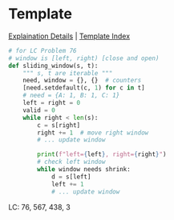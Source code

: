 # Template

[Explaination Details](./summary.md) | [Template Index](../template_list.md)

```python
# for LC Problem 76
# window is [left, right) [close and open)
def sliding_window(s, t):
    """ s, t are iterable """
    need, window = {}, {}  # counters
    [need.setdefault(c, 1) for c in t]
    # need = {A: 1, B: 1, C: 1}
    left = right = 0
    valid = 0
    while right < len(s):
        c = s[right]
        right += 1  # move right window
        # ... update window

        print(f"left={left}, right={right}")
        # check left window
        while window needs shrink:
            d = s[left]
            left += 1
            # ... update window
```

LC: 76, 567, 438, 3